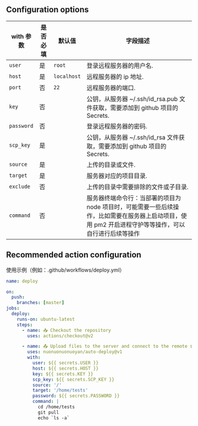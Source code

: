 ## Configuration options

| with 参数  | 是否必填 | 默认值      | 字段描述                                                                                                                                              |
| ---------- | -------- | ----------- | ----------------------------------------------------------------------------------------------------------------------------------------------------- |
| `user`     | 是       | `root`      | 登录远程服务器的用户名.                                                                                                                               |
| `host`     | 是       | `localhost` | 远程服务器的 ip 地址.                                                                                                                                 |
| `port`     | 否       | `22`        | 远程服务器的端口.                                                                                                                                     |
| `key`      | 否       |             | 公钥，从服务器 ~/.ssh/id_rsa.pub 文件获取，需要添加到 github 项目的 Secrets.                                                                          |
| `password` | 否       |             | 登录远程服务器的密码.                                                                                                                                 |
| `scp_key`  | 是       |             | 公钥，从服务器 ~/.ssh/id_rsa 文件获取，需要添加到 github 项目的 Secrets.                                                                              |
| `source`   | 是       |             | 上传的目录或文件.                                                                                                                                     |
| `target`   | 是       |             | 服务器对应的项目目录.                                                                                                                                 |
| `exclude`  | 否       |             | 上传的目录中需要排除的文件或子目录.                                                                                                                   |
| `command`  | 否       |             | 服务器终端命令行：当部署的项目为 node 项目时，可能需要一些后续操作，比如需要在服务器上启动项目，使用 pm2 开启进程守护等等操作，可以自行进行后续等操作 |

## Recommended action configuration

使用示例（例如：.github/workflows/deploy.yml）

```yaml
name: deploy

on:
  push:
    branches: [master]
jobs:
  deploy:
    runs-on: ubuntu-latest
    steps:
      - name: 📥 Checkout the repository
        uses: actions/checkout@v2

      - name: 📤 Upload files to the server and connect to the remote server
        uses: nuonuonuonuoyan/auto-deploy@v1
        with:
          user: ${{ secrets.USER }}
          host: ${{ secrets.HOST }}
          key: ${{ secrets.KEY }}
          scp_key: ${{ secrets.SCP_KEY }}
          source: '/'
          target: '/home/tests'
          password: ${{ secrets.PASSWORD }}
          command: |
            cd /home/tests
            git pull
            echo `ls -a`
```
